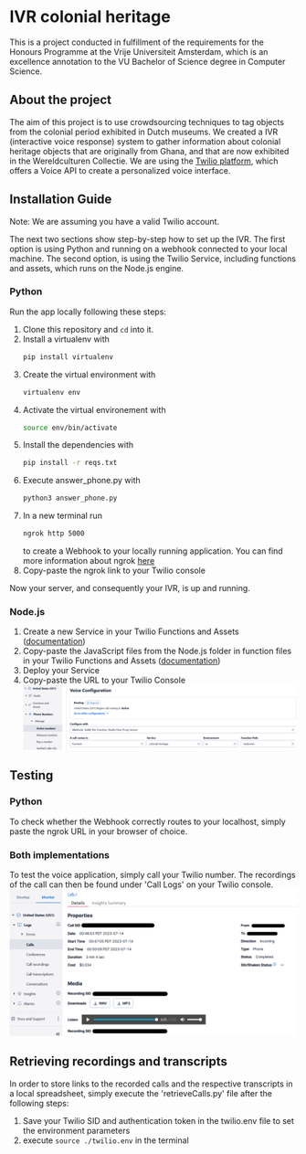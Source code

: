 # IVR colonial heritage
This is a project conducted in fulfillment of the requirements for the Honours Programme at the Vrije Universiteit Amsterdam, which is an excellence annotation to the VU Bachelor of Science degree in Computer Science.

## About the project
The aim of this project is to use crowdsourcing techniques to tag objects from the colonial period exhibited in Dutch museums.
We created a IVR (interactive voice response) system to gather information about colonial heritage objects that are originally from Ghana, and that are now exhibited in the Wereldculturen Collectie. We are using the [Twilio platform](https://www.twilio.com/en-us), which offers a Voice API to create a personalized voice interface.

## Installation Guide

Note: We are assuming you have a valid Twilio account.

The next two sections show step-by-step how to set up the IVR. The first option is using Python and running on a webhook connected to your local machine. The second option, is using the Twilio Service, including functions and assets, which runs on the Node.js engine.

### Python
Run the app locally following these steps:

  1. Clone this repository and `cd` into it.
  2. Install a virtualenv with
     ``` bash
     pip install virtualenv
     ```
  4. Create the virtual environment with
     ```bash
     virtualenv env
     ```
  6. Activate the virtual environement with
     ```bash
     source env/bin/activate
     ```
  8. Install the dependencies with
     ```bash
     pip install -r reqs.txt
     ```
  9. Execute answer_phone.py with
     ```bash
     python3 answer_phone.py
     ```
  10. In a new terminal run
      ```bash
      ngrok http 5000
      ```
      to create a Webhook to your locally running application. You can find more information about ngrok [here](https://ngrok.com/)
  11. Copy-paste the ngrok link to your Twilio console

Now your server, and consequently your IVR, is up and running. 

### Node.js
   1. Create a new Service in your Twilio Functions and Assets ([documentation](https://www.twilio.com/docs/serverless/functions-assets/functions/create-service))
   2. Copy-paste the JavaScript files from the Node.js folder in function files in your Twilio Functions and Assets ([documentation](https://www.twilio.com/docs/serverless/functions-assets/functions))
   3. Deploy your Service
   4. Copy-paste the URL to your Twilio Console ![Screenshot Twilio Voice Configuration](/Screenshots/Voice_Configuration.png)

## Testing
### Python
To check whether the Webhook correctly routes to your localhost, simply paste the ngrok URL in your browser of choice.

### Both implementations
To test the voice application, simply call your Twilio number. The recordings of the call can then be found under 'Call Logs' on your Twilio console.
![Screenshot Twilio Call Details](/Screenshots/Call_Details.png)

## Retrieving recordings and transcripts
In order to store links to the recorded calls and the respective transcripts in a local spreadsheet, simply execute the 'retrieveCalls.py' file after the following steps:
   1. Save your Twilio SID and authentication token in the twilio.env file to set the environment parameters
   2. execute ```source ./twilio.env``` in the terminal 
